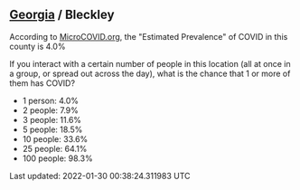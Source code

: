 
## [Georgia](/united-states/georgia) / Bleckley

According to [MicroCOVID.org](http://microcovid.org),
the "Estimated Prevalence" of COVID in this county is 4.0%

If you interact with a certain number of people in this location
(all at once in a group, or spread out across the day), what is the chance that
1 or more of them has COVID?

- 1 person: 4.0%
- 2 people: 7.9%
- 3 people: 11.6%
- 5 people: 18.5%
- 10 people: 33.6%
- 25 people: 64.1%
- 100 people: 98.3%

Last updated: 2022-01-30 00:38:24.311983 UTC
